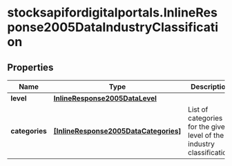 # stocksapifordigitalportals.InlineResponse2005DataIndustryClassification

## Properties

Name | Type | Description | Notes
------------ | ------------- | ------------- | -------------
**level** | [**InlineResponse2005DataLevel**](InlineResponse2005DataLevel.md) |  | [optional] 
**categories** | [**[InlineResponse2005DataCategories]**](InlineResponse2005DataCategories.md) | List of categories for the given level of the industry classification. | [optional] 


